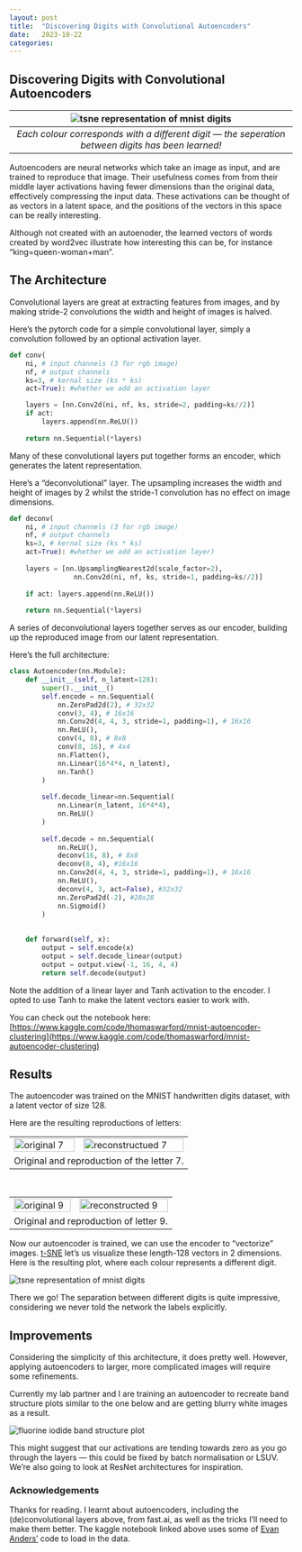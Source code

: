 ```yaml
---
layout: post
title:  "Discovering Digits with Convolutional Autoencoders"
date:   2023-10-22
categories:
---
```


## Discovering Digits with Convolutional Autoencoders

| ![tsne representation of mnist digits]({{site.baseurl}}/assets/images/cae/tsne.png) |
|:--:| 
| *Each colour corresponds with a different digit — the seperation between digits has been learned!* |

Autoencoders are neural networks which take an image as input, and are trained to reproduce that image. Their usefulness comes from from their middle layer activations having fewer dimensions than the original data, effectively compressing the input data. These activations can be thought of as vectors in a latent space, and the positions of the vectors in this space can be really interesting.

Although not created with an autoenoder, the learned vectors of words created by word2vec illustrate how interesting this can be, for instance “king=queen-woman+man”.

## The Architecture

Convolutional layers are great at extracting features from images, and by making stride-2 convolutions the width and height of images is halved.

Here’s the pytorch code for a simple convolutional layer, simply a convolution followed by an optional activation layer.

~~~python
def conv(
    ni, # input channels (3 for rgb image)
    nf, # output channels
    ks=3, # kernal size (ks * ks)
    act=True): #whether we add an activation layer

    layers = [nn.Conv2d(ni, nf, ks, stride=2, padding=ks//2)]
    if act:
        layers.append(nn.ReLU())
    
    return nn.Sequential(*layers)
~~~
Many of these convolutional layers put together forms an encoder, which generates the latent representation.

Here’s a “deconvolutional” layer. The upsampling increases the width and height of images by 2 whilst the stride-1 convolution has no effect on image dimensions.

~~~python
def deconv(
    ni, # input channels (3 for rgb image)
    nf, # output channels
    ks=3, # kernal size (ks * ks)
    act=True): #whether we add an activation layer)
    
    layers = [nn.UpsamplingNearest2d(scale_factor=2), 
                nn.Conv2d(ni, nf, ks, stride=1, padding=ks//2)]
    
    if act: layers.append(nn.ReLU())
    
    return nn.Sequential(*layers)
~~~
A series of deconvolutional layers together serves as our encoder, building up the reproduced image from our latent representation.

Here’s the full architecture:
~~~python
class Autoencoder(nn.Module):
    def __init__(self, n_latent=128):
        super().__init__()
        self.encode = nn.Sequential(
            nn.ZeroPad2d(2), # 32x32
            conv(3, 4), # 16x16
            nn.Conv2d(4, 4, 3, stride=1, padding=1), # 16x16
            nn.ReLU(),
            conv(4, 8), # 8x8
            conv(8, 16), # 4x4
            nn.Flatten(),
            nn.Linear(16*4*4, n_latent),
            nn.Tanh()
        )
        
        self.decode_linear=nn.Sequential(
            nn.Linear(n_latent, 16*4*4),
            nn.ReLU()
        )
        
        self.decode = nn.Sequential(
            nn.ReLU(),
            deconv(16, 8), # 8x8
            deconv(8, 4), #16x16
            nn.Conv2d(4, 4, 3, stride=1, padding=1), # 16x16
            nn.ReLU(),
            deconv(4, 3, act=False), #32x32
            nn.ZeroPad2d(-2), #28x28
            nn.Sigmoid()
        )
        
    
    def forward(self, x):
        output = self.encode(x)
        output = self.decode_linear(output)
        output = output.view(-1, 16, 4, 4)
        return self.decode(output)
~~~

Note the addition of a linear layer and Tanh activation to the encoder. I opted to use Tanh to make the latent vectors easier to work with.

You can check out the notebook here: [https://www.kaggle.com/code/thomaswarford/mnist-autoencoder-clustering](https://www.kaggle.com/code/thomaswarford/mnist-autoencoder-clustering)

## Results

The autoencoder was trained on the MNIST handwritten digits dataset, with a latent vector of size 128.

Here are the resulting reproductions of letters:

<table>
  <tr>
    <td><img src="{{site.baseurl}}/assets/images/cae/7_targ.png" alt="original 7" style="width: 100%; image-rendering: pixelated;"/></td>
    <td><img src="{{site.baseurl}}/assets/images/cae/7_recon.png" alt="reconstructued 7" style="width: 100%; image-rendering: pixelated;"/></td>
  </tr>
  <tr>
    <td colspan="2">Original and reproduction of the letter 7.</td>
  </tr>
</table>
<br />
<table>
  <tr>
    <td><img src="{{site.baseurl}}/assets/images/cae/9_targ.png" alt="original 9" style="width: 100%; image-rendering: pixelated;"/></td>
    <td><img src="{{site.baseurl}}/assets/images/cae/9_recon.png" alt="reconstructed 9" style="width: 100%; image-rendering: pixelated;"/></td>
  </tr>
  <tr>
    <td colspan="2">Original and reproduction of letter 9.</td>
  </tr>
</table>

Now our autoencoder is trained, we can use the encoder to “vectorize” images. [t-SNE](https://en.wikipedia.org/wiki/T-distributed_stochastic_neighbor_embedding) let’s us visualize these length-128 vectors in 2 dimensions. Here is the resulting plot, where each colour represents a different digit.

![tsne representation of mnist digits]({{site.baseurl}}/assets/images/cae/tsne.png)

There we go! The separation between different digits is quite impressive, considering we never told the network the labels explicitly.

## Improvements

Considering the simplicity of this architecture, it does pretty well. However, applying autoencoders to larger, more complicated images will require some refinements.

Currently my lab partner and I are training an autoencoder to recreate band structure plots similar to the one below and are getting blurry white images as a result.

![fluorine iodide band structure plot]({{site.baseurl}}/assets/images/cae/bandstructure.png)

This might suggest that our activations are tending towards zero as you go through the layers — this could be fixed by batch normalisation or LSUV. We’re also going to look at ResNet architectures for inspiration.

### Acknowledgements

Thanks for reading. I learnt about autoencoders, including the (de)convolutional layers above, from fast.ai, as well as the tricks I’ll need to make them better. The kaggle notebook linked above uses some of [Evan Anders’](https://www.kaggle.com/code/evananders/digit-recognizer-02-fine-tune-fastai-vision-mode) code to load in the data.

